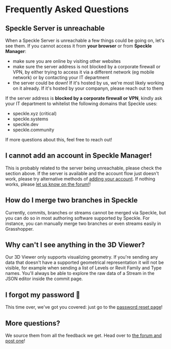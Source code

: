 # Frequently Asked Questions

## Speckle Server is unreachable

When a Speckle Server is unreachable a few things could be going on, let's see them.
If you cannot access it from **your browser** or from **Speckle Manager**:

- make sure you are online by visiting other websites
- make sure the server address is not blocked by a corporate firewall or VPN, by either trying to access it via a different network (eg mobile network) or by contacting your IT department
- the server could be down! If it's hosted by us, we're most likely working on it already. If it's hosted by your companyn, please reach out to them

If the server address is **blocked by a corporate firewall or VPN**, kindly ask your IT department to whitelist the following domains that Speckle uses: 

- speckle.xyz (critical)
- speckle.systems
- speckle.dev
- speckle.community

If more questions about this, feel free to reach out!

## I cannot add an account in Speckle Manager!

This is probably related to the server being unreachable, please check the section above.
If the server is available and the account flow just doesn't work, please try alternative methods of [adding your account](/user/manager).
If nothing works, please [let us know on the forum!](https://speckle.community)!  

## How do I merge two branches in Speckle

Currently, commits, branches or streams cannot be merged via Speckle, but you can do so in most authoring software supported by Speckle. For instance, you can manually merge two branches or even streams easily in Grasshopper.

## Why can't I see anything in the 3D Viewer?

Our 3D Viewer only supports visualizing geometry. If you're sending any data that doesn't have a supported geometrical representation it will not be visible, for example when sending a list of Levels or Revit Family and Type names. You'll always be able to explore the raw data of a Stream in the JSON editor inside the commit page.


## I forgot my password 🤔

This time over, we've got you covered: just go to the [password reset page](https://speckle.xyz/authn/resetpassword)!

## More questions? 

We source them from all the feedback we get. Head over to [the forum and post one](https://speckle.community)!  